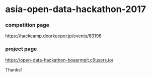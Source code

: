 # asia-open-data-hackathon-2017

### competition page

https://hackcamp.doorkeeper.jp/events/63198


### project page

https://open-data-hackathon-boaarmpit.c9users.io/


Thanks!

